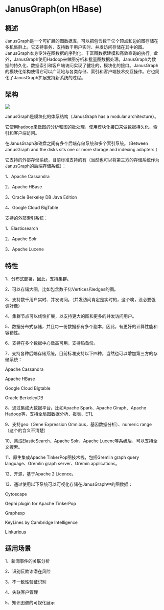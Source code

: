# **JanusGraph(on HBase)**
## **概述**
JanusGraph是一个可扩展的图数据库，可以把包含数千亿个顶点和边的图存储在多机集群上。它支持事务，支持数千用户实时、并发访问存储在其中的图。JanusGraph本身专注在图数据的序列化、丰富图数据建模和高效查询的执行。此外，JanusGraph使用Hadoop来做图分析和批量图数据处理。JanusGraph为数据的持久化、数据索引和客户端访问实现了健壮的，模块化的接口。JanusGraph的模块化架构使得它可以广泛地与各类存储、索引和客户端技术交互操作。它也简化了JanusGraph扩展支持新系统的过程。
## **架构**
![](/images/tushuju/Aspose.Words.d7710a73-3b61-4240-b67b-530b3074a743.004.png)

JanusGraph是模块化的体系结构（JanusGraph has a modular architecture）。

它使用hadoop来做图的分析和图的批处理，使用模块化接口来做数据持久化、索引和客户端访问。

在JanusGraph和磁盘之间有多个后端存储系统和多个索引系统。（Between JanusGraph and the disks sits one or more storage and indexing adapters.）

它支持的外部存储系统，目前标准支持的有（当然也可以将第三方的存储系统作为JanusGraph的后端存储系统）：

1、Apache Cassandra

2、Apache HBase

3、Oracle Berkeley DB Java Edition

4、Google Cloud BigTable

支持的外部索引系统：

1、Elasticsearch

2、Apache Solr

3、Apache Lucene
## **特性**
1、分布式部署，因此，支持集群。

2、可以存储大图，比如包含数千亿Vertices和edges的图。

3、支持数千用户实时、并发访问。（并发访问肯定是实时的，这个唉，没必要强调好像）

4、集群节点可以线性扩展，以支持更大的图和更多的并发访问用户。

5、数据分布式存储，并且每一份数据都有多个副本，因此，有更好的计算性能和容错性。

6、支持在多个数据中心做高可用，支持热备份。

7、支持各种后端存储系统，目前标准支持以下四种，当然也可以增加第三方的存储系统：

Apache Cassandra

Apache HBase

Google Cloud Bigtable

Oracle BerkeleyDB

8、通过集成大数据平台，比如Apache Spark、Apache Giraph、Apache Hadoop等，支持全局图数据分析、报表、ETL

9、支持geo（Gene Expression Omnibus，基因数据分析）、numeric range（这个的含义不清楚）

10、集成ElasticSearch、Apache Solr、Apache Lucene等系统后，可以支持全文搜索。

11、原生集成Apache TinkerPop图技术栈，包括Gremlin graph query language、Gremlin graph server、Gremin applications。

12、开源，基于Apache 2 Licence。

13、通过使用以下系统可以可视化存储在JanusGraph中的图数据：

Cytoscape

Gephi plugin for Apache TinkerPop

Graphexp

KeyLines by Cambridge Intelligence

Linkurious
## **适用场景**
1、新闻事件的关联分析

2、识别反欺诈潜在风险

3、不一致性验证识别

4、失联客户管理

5、知识图谱的可视化展示
